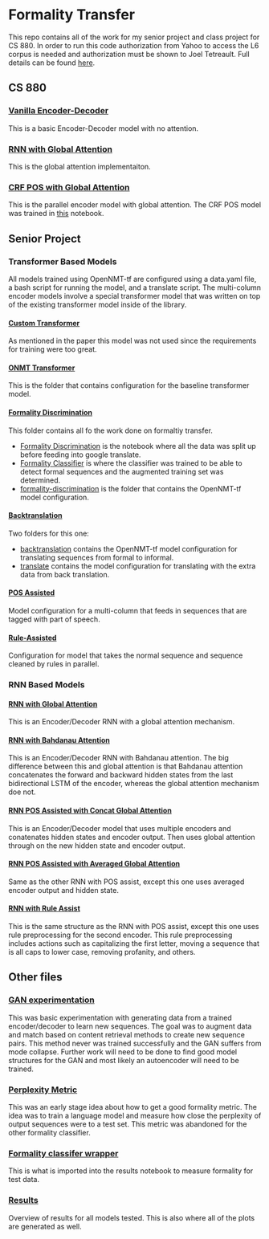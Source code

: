 # Formality Transfer
This repo contains all of the work for my senior project and class project for CS 880. In order to run this code authorization from Yahoo to access the L6 corpus is needed and authorization must be shown to Joel Tetreault. Full details can be found [here](https://github.com/raosudha89/GYAFC-corpus).

## CS 880
### [Vanilla Encoder-Decoder](https://github.com/sms1097/formality-transfer/blob/master/supervised/Baselines/Vanilla%20Encoder%20Decoder.ipynb)
This is a basic Encoder-Decoder model with no attention.

### [RNN with Global Attention](https://github.com/sms1097/formality-transfer/blob/master/supervised/Baselines/Global%20Attention%20Model.ipynb)
This is the global attention implementaiton.

### [CRF POS with Global Attention](https://github.com/sms1097/formality-transfer/blob/master/supervised/Multi-Encoder%20RNN/CRF%20POS%20Concat.ipynb)
This is the parallel encoder model with global attention. The CRF POS model was trained in [this](https://github.com/sms1097/formality-transfer/blob/master/supervised/Multi-Encoder%20RNN/POS%20Generation.ipynb) notebook.

## Senior Project
### Transformer Based Models
All models trained using OpenNMT-tf are configured using a data.yaml file, a bash script for running the model, and a translate script. The multi-column encoder models involve a special transformer model that was written on top of the existing transformer model inside of the library. 

#### [Custom Transformer](https://github.com/sms1097/formality-transfer/blob/master/supervised/Baselines/Transformer%20Model.ipynb)
As mentioned in the paper this model was not used since the requirements for training were too great. 

#### [ONMT Transformer](https://github.com/sms1097/formality-transfer/tree/master/supervised/Baselines/onmt-transformer)
This is the folder that contains configuration for the  baseline transformer model. 

#### [Formality Discrimination](https://github.com/sms1097/formality-transfer/tree/master/semi-supervised/Formality%20Discrimination)
This folder contains all fo the work done on formaltiy transfer. 
- [Formality Discrimination](https://github.com/sms1097/formality-transfer/blob/master/semi-supervised/Formality%20Discrimination/Formality%20Discrimination.ipynb) is the notebook where all the data was split up before feeding into google translate. 
- [Formality Classifier](https://github.com/sms1097/formality-transfer/blob/master/semi-supervised/Formality%20Discrimination/Formality%20Classifier.ipynb) is where the classifier was trained to be able to detect formal sequences and the augmented training set was determined. 
- [formality-discrimination](https://github.com/sms1097/formality-transfer/tree/master/semi-supervised/Formality%20Discrimination/formality-discrimination) is the folder that contains the OpenNMT-tf model configuration.

#### [Backtranslation](https://github.com/sms1097/formality-transfer/tree/master/semi-supervised/backtranslation)
Two folders for this one:
- [backtranslation](https://github.com/sms1097/formality-transfer/tree/master/semi-supervised/backtranslation/backtranslation) contains the OpenNMT-tf model configuration for translating sequences from formal to informal.
- [translate](https://github.com/sms1097/formality-transfer/tree/master/semi-supervised/backtranslation/translate) contains the model configuration for translating with the extra data from back translation.

#### [POS Assisted](https://github.com/sms1097/formality-transfer/tree/master/supervised/Multi-Encoder%20Transformer/crf-pos/transformer-crf)
Model configuration for a multi-column that feeds in sequences that are tagged with part of speech. 

#### [Rule-Assisted](https://github.com/sms1097/formality-transfer/tree/master/supervised/Multi-Encoder%20Transformer/rule-assisted)
Configuration for model that takes the normal sequence and sequence cleaned by rules in parallel. 

### RNN Based Models
#### [RNN with Global Attention](https://github.com/sms1097/formality-transfer/blob/master/supervised/Baselines/Global%20Attention%20Model.ipynb)
This is an Encoder/Decoder RNN with a global attention mechanism. 

#### [RNN with Bahdanau Attention](https://github.com/sms1097/formality-transfer/blob/master/supervised/Baselines/Bahdanau%20Attention%20Model.ipynb)
This is an Encoder/Decoder RNN with Bahdanau attention. The big difference between this and global attention is that Bahdanau attention concatenates the forward and backward hidden states from the last bidirectional LSTM of the encoder, whereas the global attention mechanism doe not.

#### [RNN POS Assisted with Concat Global Attention](https://github.com/sms1097/formality-transfer/blob/master/supervised/Multi-Encoder%20RNN/CRF%20POS%20Concat.ipynb)
This is an Encoder/Decoder model that uses multiple encoders and conatenates hidden states and encoder output. Then uses global attention through on the new hidden state and encoder output.

#### [RNN POS Assisted with Averaged Global Attention](https://github.com/sms1097/formality-transfer/blob/master/supervised/Multi-Encoder%20RNN/CRF%20POS%20Avg.ipynb) 
Same as the other RNN with POS assist, except this one uses averaged encoder output and hidden state.

#### [RNN with Rule Assist](https://github.com/sms1097/formality-transfer/blob/master/supervised/Multi-Encoder%20RNN/Rule%20Concat.ipynb)
This is the same structure as the RNN with POS assist, except this one uses rule preprocessing for the second encoder. This rule preprocessing includes actions such as capitalizing the first letter, moving a sequence that is all caps to lower case, removing profanity, and others. 

## Other files
### [GAN experimentation](https://github.com/sms1097/formality-transfer/tree/master/semi-supervised/GANs) 
This was basic experimentation with generating data from a trained encoder/decoder to learn new sequences. The goal was to augment data and match based on content retrieval methods to create new sequence pairs. This method never was trained successfully and the GAN suffers from mode collapse. Further work will need to be done to find good model structures for the GAN and most likely an autoencoder will need to be trained.

### [Perplexity Metric](https://github.com/sms1097/formality-transfer/blob/master/metrics/Formality%20Benchmarking.ipynb)
This was an early stage idea about how to get a good formality metric. The idea was to train a language model and measure how close the perplexity of output sequences were to a test set. This metric was abandoned for the other formality classifier.

### [Formality classifer wrapper](https://github.com/sms1097/formality-transfer/blob/master/metrics/formality_classifier.py)
This is what is imported into the results notebook to measure formality for test data.

### [Results](https://github.com/sms1097/formality-transfer/blob/master/Results%20Analysis.ipynb)
Overview of results for all models tested. This is also where all of the plots are generated as well.



